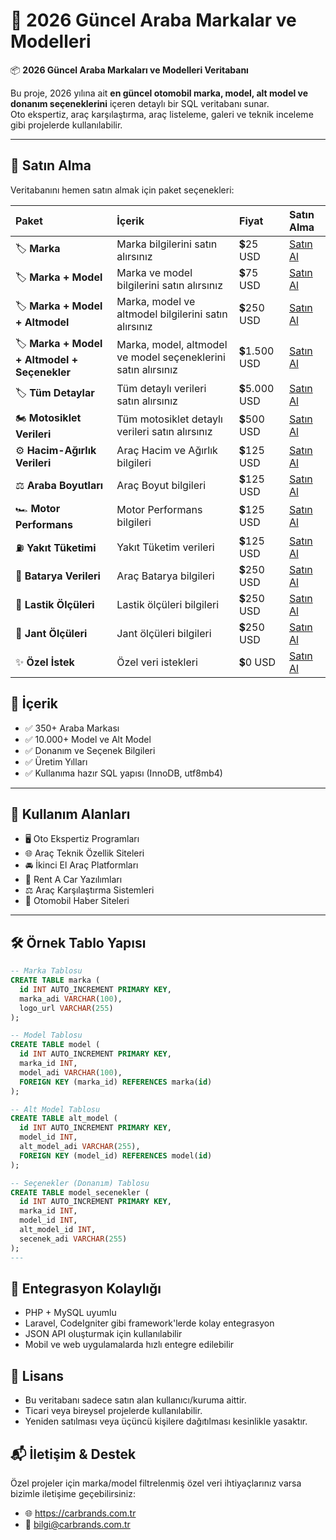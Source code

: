 # 🚗 2026 Güncel Araba Markalar ve Modelleri

📦 **2026 Güncel Araba Markaları ve Modelleri Veritabanı**

Bu proje, 2026 yılına ait **en güncel otomobil marka, model, alt model ve donanım seçeneklerini** içeren detaylı bir SQL veritabanı sunar.  
Oto ekspertiz, araç karşılaştırma, araç listeleme, galeri ve teknik inceleme gibi projelerde kullanılabilir.

---

## 🔗 Satın Alma

Veritabanını hemen satın almak için paket seçenekleri:

| Paket | İçerik | Fiyat | Satın Alma |
|:------|:-------|:-----|:-----------|
| 🏷 **Marka** | Marka bilgilerini satın alırsınız | 💲25 USD | [Satın Al](https://carbrands.com.tr/buy-now) |
| 🏷 **Marka + Model** | Marka ve model bilgilerini satın alırsınız | 💲75 USD | [Satın Al](https://carbrands.com.tr/buy-now) |
| 🏷 **Marka + Model + Altmodel** | Marka, model ve altmodel bilgilerini satın alırsınız | 💲250 USD | [Satın Al](https://carbrands.com.tr/buy-now) |
| 🏷 **Marka + Model + Altmodel + Seçenekler** | Marka, model, altmodel ve model seçeneklerini satın alırsınız | 💲1.500 USD | [Satın Al](https://carbrands.com.tr/buy-now) |
| 🏷 **Tüm Detaylar** | Tüm detaylı verileri satın alırsınız | 💲5.000 USD | [Satın Al](https://carbrands.com.tr/buy-now) |
| 🏍 **Motosiklet Verileri** | Tüm motosiklet detaylı verileri satın alırsınız | 💲500 USD | [Satın Al](https://carbrands.com.tr/buy-now) |
| ⚙️ **Hacim-Ağırlık Verileri** | Araç Hacim ve Ağırlık bilgileri | 💲125 USD | [Satın Al](https://carbrands.com.tr/buy-now) |
| ⚖️ **Araba Boyutları** | Araç Boyut bilgileri | 💲125 USD | [Satın Al](https://carbrands.com.tr/buy-now) |
| 🏎 **Motor Performans** | Motor Performans bilgileri | 💲125 USD | [Satın Al](https://carbrands.com.tr/buy-now) |
| ⛽ **Yakıt Tüketimi** | Yakıt Tüketim verileri | 💲125 USD | [Satın Al](https://carbrands.com.tr/buy-now) |
| 🔋 **Batarya Verileri** | Araç Batarya bilgileri | 💲250 USD | [Satın Al](https://carbrands.com.tr/buy-now) |
| 🛞 **Lastik Ölçüleri** | Lastik ölçüleri bilgileri | 💲250 USD | [Satın Al](https://carbrands.com.tr/buy-now) |
| 🛞 **Jant Ölçüleri** | Jant ölçüleri bilgileri | 💲250 USD | [Satın Al](https://carbrands.com.tr/buy-now) |
| ✨ **Özel İstek** | Özel veri istekleri | 💲0 USD | [Satın Al](https://carbrands.com.tr/buy-now) |

## 📁 İçerik

- ✅ 350+ Araba Markası  
- ✅ 10.000+ Model ve Alt Model  
- ✅ Donanım ve Seçenek Bilgileri  
- ✅ Üretim Yılları  
- ✅ Kullanıma hazır SQL yapısı (InnoDB, utf8mb4)

---

## 🧩 Kullanım Alanları

- 🖥 Oto Ekspertiz Programları  
- 🌐 Araç Teknik Özellik Siteleri  
- 🚘 İkinci El Araç Platformları  
- 🏢 Rent A Car Yazılımları  
- ⚖️ Araç Karşılaştırma Sistemleri  
- 📰 Otomobil Haber Siteleri  

---

## 🛠 Örnek Tablo Yapısı

```sql
-- Marka Tablosu
CREATE TABLE marka (
  id INT AUTO_INCREMENT PRIMARY KEY,
  marka_adi VARCHAR(100),
  logo_url VARCHAR(255)
);

-- Model Tablosu
CREATE TABLE model (
  id INT AUTO_INCREMENT PRIMARY KEY,
  marka_id INT,
  model_adi VARCHAR(100),
  FOREIGN KEY (marka_id) REFERENCES marka(id)
);

-- Alt Model Tablosu
CREATE TABLE alt_model (
  id INT AUTO_INCREMENT PRIMARY KEY,
  model_id INT,
  alt_model_adi VARCHAR(255),
  FOREIGN KEY (model_id) REFERENCES model(id)
);

-- Seçenekler (Donanım) Tablosu
CREATE TABLE model_secenekler (
  id INT AUTO_INCREMENT PRIMARY KEY,
  marka_id INT,
  model_id INT,
  alt_model_id INT,
  secenek_adi VARCHAR(255)
);
---
```

## 🧩 Entegrasyon Kolaylığı
- PHP + MySQL uyumlu
- Laravel, CodeIgniter gibi framework'lerde kolay entegrasyon
- JSON API oluşturmak için kullanılabilir
- Mobil ve web uygulamalarda hızlı entegre edilebilir

## 📄 Lisans
- Bu veritabanı sadece satın alan kullanıcı/kuruma aittir.
- Ticari veya bireysel projelerde kullanılabilir.
- Yeniden satılması veya üçüncü kişilere dağıtılması kesinlikle yasaktır.

## 📬 İletişim & Destek
Özel projeler için marka/model filtrelenmiş özel veri ihtiyaçlarınız varsa bizimle iletişime geçebilirsiniz:

- 🌐 https://carbrands.com.tr
- 📧 bilgi@carbrands.com.tr


